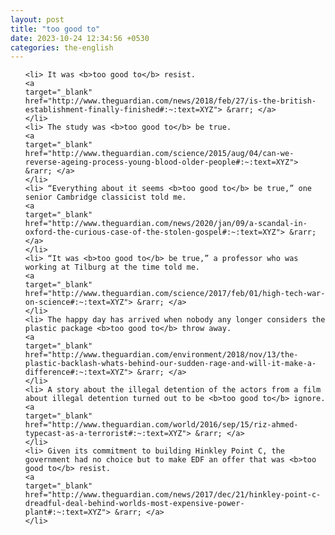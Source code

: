 ```yaml
---
layout: post
title: "too good to"
date: 2023-10-24 12:34:56 +0530
categories: the-english
---
```

<ol>

    <li> It was <b>too good to</b> resist.
    <a 
    target="_blank" 
    href="http://www.theguardian.com/news/2018/feb/27/is-the-british-establishment-finally-finished#:~:text=XYZ"> &rarr; </a>
    </li>
    <li> The study was <b>too good to</b> be true.
    <a 
    target="_blank" 
    href="http://www.theguardian.com/science/2015/aug/04/can-we-reverse-ageing-process-young-blood-older-people#:~:text=XYZ"> &rarr; </a>
    </li>
    <li> “Everything about it seems <b>too good to</b> be true,” one senior Cambridge classicist told me.
    <a 
    target="_blank" 
    href="http://www.theguardian.com/news/2020/jan/09/a-scandal-in-oxford-the-curious-case-of-the-stolen-gospel#:~:text=XYZ"> &rarr; </a>
    </li>
    <li> “It was <b>too good to</b> be true,” a professor who was working at Tilburg at the time told me.
    <a 
    target="_blank" 
    href="http://www.theguardian.com/science/2017/feb/01/high-tech-war-on-science#:~:text=XYZ"> &rarr; </a>
    </li>
    <li> The happy day has arrived when nobody any longer considers the plastic package <b>too good to</b> throw away.
    <a 
    target="_blank" 
    href="http://www.theguardian.com/environment/2018/nov/13/the-plastic-backlash-whats-behind-our-sudden-rage-and-will-it-make-a-difference#:~:text=XYZ"> &rarr; </a>
    </li>
    <li> A story about the illegal detention of the actors from a film about illegal detention turned out to be <b>too good to</b> ignore.
    <a 
    target="_blank" 
    href="http://www.theguardian.com/world/2016/sep/15/riz-ahmed-typecast-as-a-terrorist#:~:text=XYZ"> &rarr; </a>
    </li>
    <li> Given its commitment to building Hinkley Point C, the government had no choice but to make EDF an offer that was <b>too good to</b> resist.
    <a 
    target="_blank" 
    href="http://www.theguardian.com/news/2017/dec/21/hinkley-point-c-dreadful-deal-behind-worlds-most-expensive-power-plant#:~:text=XYZ"> &rarr; </a>
    </li>